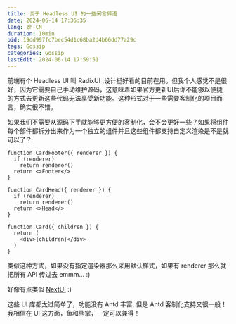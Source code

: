 ```yaml
---
title: 关于 Headless UI 的一些闲言碎语
date: 2024-06-14 17:36:35
lang: zh-CN
duration: 10min
pid: 19dd997fc7bec54d1c68ba2d4b66dd77a29c
tags: Gossip
categories: Gossip
lastEdit: 2024-06-14 17:59:51
---
```


前端有个 Headless UI 叫 RadixUI ,设计挺好看的目前在用。但我个人感觉不是很好，因为它需要自己手动维护源码，这意味着如果官方更新UI后你不能够以便捷的方式去更新这些代码无法享受新功能。这种形式对于一些需要客制化的项目而言，确实很不错。

如果我们不需要从源码下手就能够更方便的客制化，会不会更好一些？如果将组件每个部件都拆分出来作为一个独立的组件并且这些组件都支持自定义渲染是不是就可以了？

```tsx
function CardFooter({ renderer }) {
  if (renderer)
    return renderer()
  return <>Footer</>
}

function CardHead({ renderer }) {
  if (renderer)
    return renderer()
  return <>Head</>
}

function Card({ children }) {
  return (
    <div>{children}</div>
  )
}
```

类似这种方式，如果没有指定渲染器那么采用默认样式，如果有 renderer 那么就把所有 API 传过去 emmm... :)

好像有点类似 [NextUI](https://nextui.org/) :)

这些 UI 库都太过简单了，功能没有 Antd 丰富, 但是 Antd 客制化支持又很一般！我相信在 UI 这方面，鱼和熊掌，一定可以兼得！
